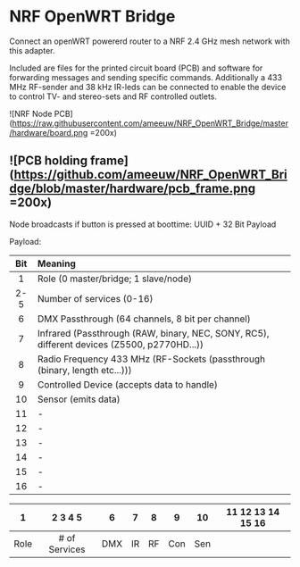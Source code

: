 # NRF OpenWRT Bridge
Connect an openWRT powererd router to a NRF 2.4 GHz mesh network with this adapter.

Included are files for the printed circuit board (PCB) and software for forwarding messages and sending specific commands.
Additionally a 433 MHz RF-sender and 38 kHz IR-leds can be connected to enable the device to control TV- and stereo-sets and RF controlled outlets.

![NRF Node PCB](https://raw.githubusercontent.com/ameeuw/NRF_OpenWRT_Bridge/master/hardware/board.png =200x)

![PCB holding frame](https://github.com/ameeuw/NRF_OpenWRT_Bridge/blob/master/hardware/pcb_frame.png =200x)
----------------------------------------

Node broadcasts if button is pressed at boottime:
UUID + 32 Bit Payload

Payload: 

| Bit | Meaning |
|:---:|:--------|
| 1 | Role (0 master/bridge; 1 slave/node) |
| 2-5 | Number of services (0-16) |
| 6  | DMX Passthrough (64 channels, 8 bit per channel) |
| 7  | Infrared (Passthrough (RAW, binary, NEC, SONY, RC5), different devices (Z5500, p2770HD...)) |
| 8  | Radio Frequency 433 MHz (RF-Sockets (passthrough (binary, length etc...))) |
| 9  | Controlled Device (accepts data to handle) |
| 10 | Sensor (emits data) |
| 11 | - |
| 12 | - |
| 13 | - |
| 14 | - |
| 15 | - |
| 16 | - |


| 1 | 2 3 4 5 | 6 | 7 | 8 | 9 | 10 | 11 12 13 14 15 16 |
|:-:|:-------:|:-:|:-:|:-:|:-:|:--:|:-----------------:|
|Role	|	# of Services	|	DMX	|	IR	|	RF	|	Con	|	Sen	|



